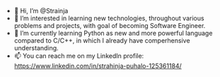 - 👋 Hi, I’m @Strainja
- 👀 I’m interested in learning new technologies, throughout various problems and projects, with goal of becoming Software Engineer. 
- 🌱 I’m currently learning Python as new and more powerful language compared to C/C++, in which I already have comperhensive understanding.
- 📫 You can reach me on my LinkedIn profile: https://www.linkedin.com/in/strahinja-puhalo-125361184/

<!---
Strainja/Strainja is a ✨ special ✨ repository because its `README.md` (this file) appears on your GitHub profile.
You can click the Preview link to take a look at your changes.
--->
